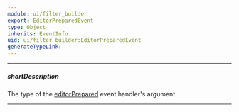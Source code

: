 ```yaml
---
module: ui/filter_builder
export: EditorPreparedEvent
type: Object
inherits: EventInfo
uid: ui/filter_builder:EditorPreparedEvent
generateTypeLink: 
---
```

---
##### shortDescription
The type of the [editorPrepared]({basewidgetpath}/Events/#editorPrepared) event handler's argument.

---
<!-- Description goes here -->